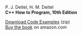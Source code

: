 P. J. Deitel, H. M. Deitel\
**C++ How to Program, 10th Edition**

[Download Code Examples](https://media.pearsoncmg.com/ph/esm/ecs_deitel_cpphtp_10/sourcecode/deitel_cpp_10e_code.zip) (zip)\
[Buy the book](http://amzn.to/1T2KVuu) on amazon.com

